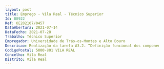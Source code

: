 ```yaml
--- 
layout: post
title: Emprego - Vila Real - Técnico Superior
Id: 88922
Ref: OE202107/0457
DataAbertura: 2021-07-14
DataFecho: 2021-07-28
Trabalho: Técnico Superior
Empregador: Universidade de Trás-os-Montes e Alto Douro
Descricao: Realização da tarefa A3.2. “Definição funcional dos componentes físicos do sistema de atuação e controlo”, descrita no projeto supra referido, em particular no Dimensionamento do sistema de atuação e de controlo e simulações numéricas recorrendo ao software ANSYS, através da concretização das seguintes atividades  a) Dimensionamento do sistema de atuação e de controlo   b) Simulação numérica c) Conceção das peças desenhadas e escritas do sistema de atuação e controlo (projeto de execução) d) Aplicação de sensores e) Análise e validação de resultados f) Integração do sistema de controlo com outros sensores g) Avaliação de desempenho do sistema de atuação.
CodigoPostal: 5000-801 VILA REAL
Concelho: Vila Real
Distrito: Vila Real
--- 
```

